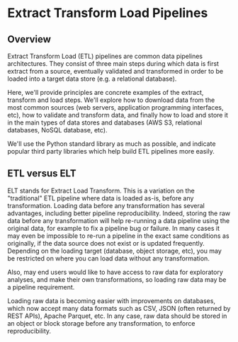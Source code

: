 # Extract Transform Load Pipelines

## Overview

Extract Transform Load (ETL) pipelines are common data pipelines architectures.
They consist of three main steps during which data is first extract from a
source, eventually validated and transformed in order to be loaded into a
target data store (e.g. a relational database).

Here, we'll provide principles are concrete examples of the extract, transform
and load steps. We'll explore how to download data from the most common sources
(web servers, application programming interfaces, etc), how to validate and
transform data, and finally how to load and store it in the main types of data
stores and databases (AWS S3, relational databases, NoSQL database, etc).

We'll use the Python standard library as much as possible, and indicate popular
third party libraries which help build ETL pipelines more easily.

## ETL versus ELT

ELT stands for Extract Load Transform. This is a variation on the "traditional"
ETL pipeline where data is loaded as-is, before any transformation. Loading
data before any transformation has several advantages, including better
pipeline reproducibility. Indeed, storing the raw data before any
transformation will help re-running a data pipeline using the original data,
for example to fix a pipeline bug or failure. In many cases it may even be impossible to re-run a pipeline in the exact same conditions as originally, if the data source does not exist or is updated frequently. Depending on the loading target (database, object storage, etc), you may be restricted on where you can load data without any transformation.

Also, may end users would like to have access to raw data for exploratory
analyses, and make their own transformations, so loading raw data may be a
pipeline requirement.

Loading raw data is becoming easier with improvements on databases, which now
accept many data formats such as CSV, JSON (often returned by REST APIs),
Apache Parquet, etc. In any case, raw data should be stored in an object or
block storage before any transformation, to enforce reproducibility.
